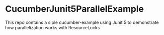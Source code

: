 # CucumberJunit5ParallelExample

This repo contains a siple cucumber-example using Junit 5 to demonstrate how parallelization works with ResourceLocks
